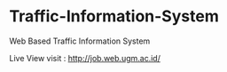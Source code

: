 # Traffic-Information-System
Web Based Traffic Information System

Live View visit : http://job.web.ugm.ac.id/
